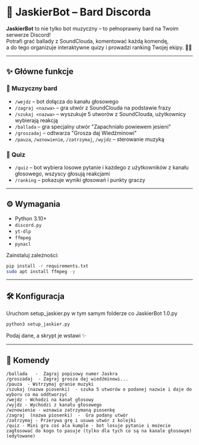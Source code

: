 # 🎸 JaskierBot – Bard Discorda

**JaskierBot** to nie tylko bot muzyczny – to pełnoprawny bard na Twoim serwerze Discord!  
Potrafi grać ballady z SoundClouda, komentować każdą komendę,  
a do tego organizuje interaktywne quizy i prowadzi ranking Twojej ekipy. 🎤🎶

---

## ✨ Główne funkcje

### 🎵 Muzyczny bard
- `/wejdz` – bot dołącza do kanału głosowego
- `/zagraj <nazwa>` – gra utwór z SoundClouda na podstawie frazy
- `/szukaj <nazwa>` – wyszukuje 5 utworów z SoundClouda, użytkownicy wybierają reakcją
- `/ballada` – gra specjalny utwór "Zapachniało powiewem jesieni"
- `/groszadaj` – odtwarza "Grosza daj Wiedźminowi"
- `/pauza`, `/wznowienie`, `/zatrzymaj`, `/wyjdz` – sterowanie muzyką

### 🧠 Quiz
- `/quiz` – bot wybiera losowe pytanie i każdego z użytkowników z kanału głosowego, wszyscy głosują reakcjami
- `/ranking` – pokazuje wyniki głosowań i punkty graczy

---

## ⚙️ Wymagania

- Python 3.10+
- `discord.py`
- `yt-dlp`
- `ffmpeg`
- `pynacl`

Zainstaluj zależności:
```bash
pip install -r requirements.txt
sudo apt install ffmpeg -y
```

---

## 🛠️ Konfiguracja

Uruchom setup_jaskier.py w tym samym folderze co JaskierBot 1.0.py
```bash
python3 setup_jaskier.py
```
Podaj dane, a skrypt je wstawi ✨


---

## 🧪 Komendy

```
/ballada   -  Zagraj popisowy numer Jaskra
/groszadaj  - Zagraj grosza daj wiedźminowi...
/pauza  - Wstrzymaj granie muzyki
/szukaj (nazwa piosenki)  - szuka 5 utworów o podanej nazwie i daje do wyboru co ma oddtworzyć
/wejdz - Wchodzi na kanał głosowy
/wyjdz - Wychodzi z kanału głosowego
/wznowienie - wznawia zatrzymaną piosenkę 
/zagraj  (nazwa piosenki)  -  Gra podany utwór
/zatrzymaj - Przerywa grę i usuwa utwór z kolejki
/quiz - Mini gra coś ala kumple - bot losuje pytanie i możecie zagłosować do kogo to pasuje (tylko dla tych co są na kanale głosowym) (edytowane)

```
